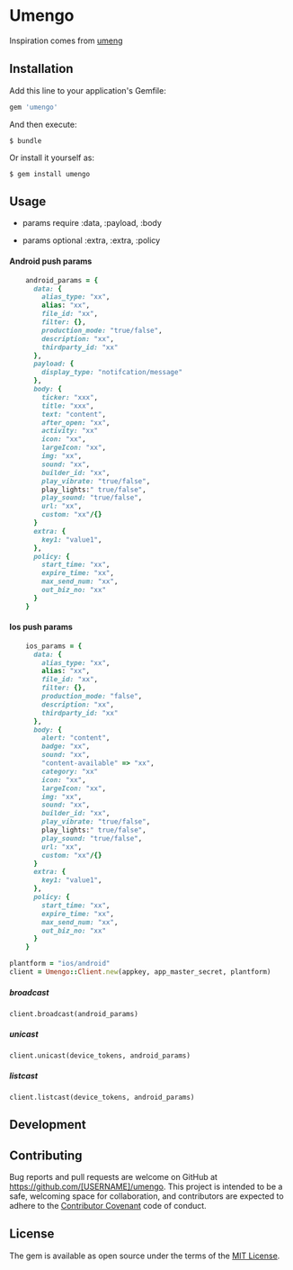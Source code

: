 # Umengo

Inspiration comes from [umeng](https://github.com/menghuanwd/umeng)

## Installation

Add this line to your application's Gemfile:

```ruby
gem 'umengo'
```

And then execute:

    $ bundle

Or install it yourself as:

    $ gem install umengo

## Usage

- params require  :data, :payload, :body

- params optional :extra, :extra, :policy

#### Android push params

```ruby
    android_params = {
      data: {
        alias_type: "xx",
        alias: "xx",
        file_id: "xx",
        filter: {},
        production_mode: "true/false",
        description: "xx",
        thirdparty_id: "xx"
      },
      payload: {
        display_type: "notifcation/message"
      },
      body: {
        ticker: "xxx",
        title: "xxx",
        text: "content",
        after_open: "xx",
        activity: "xx"
        icon: "xx",
        largeIcon: "xx",
        img: "xx",
        sound: "xx",
        builder_id: "xx",
        play_vibrate: "true/false",
        play_lights:" true/false",
        play_sound: "true/false",
        url: "xx",
        custom: "xx"/{}
      }
      extra: {
        key1: "value1",
      },
      policy: {
        start_time: "xx",
        expire_time: "xx",
        max_send_num: "xx",
        out_biz_no: "xx"
      }
    }

```

#### Ios push params
```ruby
    ios_params = {
      data: {
        alias_type: "xx",
        alias: "xx",
        file_id: "xx",
        filter: {},
        production_mode: "false",
        description: "xx",
        thirdparty_id: "xx"
      },
      body: {
        alert: "content",
        badge: "xx",
        sound: "xx",
        "content-available" => "xx",
        category: "xx"
        icon: "xx",
        largeIcon: "xx",
        img: "xx",
        sound: "xx",
        builder_id: "xx",
        play_vibrate: "true/false",
        play_lights:" true/false",
        play_sound: "true/false",
        url: "xx",
        custom: "xx"/{}
      }
      extra: {
        key1: "value1",
      },
      policy: {
        start_time: "xx",
        expire_time: "xx",
        max_send_num: "xx",
        out_biz_no: "xx"
      }
    }
```

```ruby
plantform = "ios/android"
client = Umengo::Client.new(appkey, app_master_secret, plantform)
```

##### broadcast
```
client.broadcast(android_params)
```


##### unicast
```
client.unicast(device_tokens, android_params)
```

##### listcast
```
client.listcast(device_tokens, android_params)
```


## Development


## Contributing

Bug reports and pull requests are welcome on GitHub at https://github.com/[USERNAME]/umengo. This project is intended to be a safe, welcoming space for collaboration, and contributors are expected to adhere to the [Contributor Covenant](http://contributor-covenant.org) code of conduct.


## License

The gem is available as open source under the terms of the [MIT License](http://opensource.org/licenses/MIT).

